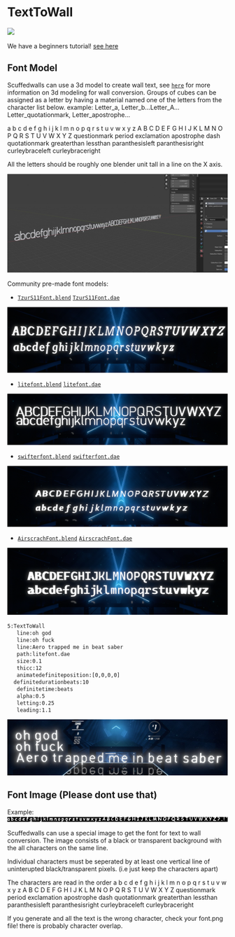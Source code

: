 # TextToWall

![](Images/Text/Text/geico.png)

We have a beginners tutorial! [see here](https://www.youtube.com/watch?v=g49gfMtzETY)

## Font Model
Scuffedwalls can use a 3d model to create wall text, see [`here`](Blender%20Project.md) for more information on 3d modeling for wall conversion. Groups of cubes can be assigned as a letter by having a material named one of the letters from the character list below. example: Letter_a, Letter_b...Letter_A... Letter_quotationmark, Letter_apostrophe...

a b c d e f g h i j k l m n o p q r s t u v w x y z
A B C D E F G H I J K L M N O P Q R S T U V W X Y Z
questionmark period exclamation apostrophe dash quotationmark greaterthan lessthan paranthesisleft paranthesisright curleybraceleft curleybraceright

All the letters should be roughly one blender unit tall in a line on the X axis.

![](Images/Text/litefont.jpg)

Community pre-made font models:


- [`TzurS11Font.blend`](Examples/fonts/TzurS11Font.blend)      [`TzurS11Font.dae`](Examples/fonts/TzurS11Font.dae)

![](Images/Text/TzurS11Font.png)

- [`litefont.blend`](Examples/fonts/litefont.blend)      [`litefont.dae`](Examples/fonts/litefont.dae)

![](Images/Text/litefont.png)

- [`swifterfont.blend`](Examples/fonts/swifterfont.blend)      [`swifterfont.dae`](Examples/fonts/swifterfont.dae)

![](Images/Text/swifterfont.png)

- [`AirscrachFont.blend`](Examples/fonts/AirscrachFont.blend)  [`AirscrachFont.dae`](Examples/fonts/AirscrachFont.dae)

![](Images/Text/AirscrachFont.png)

```
5:TextToWall
   line:oh god
   line:oh fuck
   line:Aero trapped me in beat saber
   path:litefont.dae
   size:0.1
   thicc:12
   animatedefiniteposition:[0,0,0,0]
  definitedurationbeats:10
   definitetime:beats
   alpha:0.5
   letting:0.25
   leading:1.1
   ```

![](Images/Text/fuck.jpg)

## Font Image (Please dont use that)
Example: 
![](Examples/All%20Functions%20in%20Docs/font.png)

Scuffedwalls can use a special image to get the font for text to wall conversion. The image consists of a black or transparent background with the all characters on the same line.

Individual characters must be seperated by at least one vertical line of uninterupted black/transparent pixels.  (i.e just keep the characters apart)

The characters are read in the order 
a b c d e f g h i j k l m n o p q r s t u v w x y z
A B C D E F G H I J K L M N O P Q R S T U V W X Y Z
questionmark period exclamation apostrophe dash quotationmark greaterthan lessthan paranthesisleft paranthesisright curleybraceleft curleybraceright

If you generate and all the text is the wrong character, check your font.png file! there is probably character overlap.
